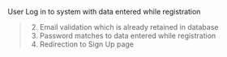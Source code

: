 User Log in to system with data entered while registration
> 2. Email validation which is already retained in database
> 3. Password matches to data entered while registration
> 4. Redirection to Sign Up page 
